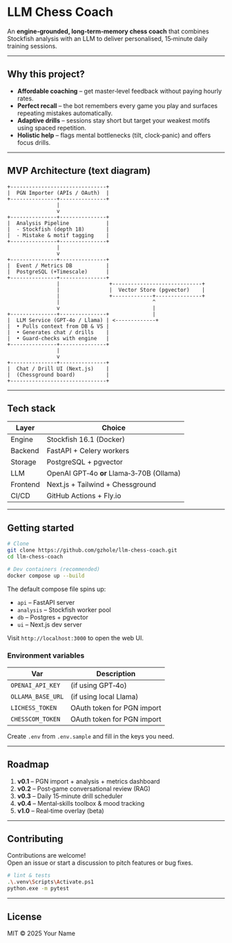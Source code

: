 # LLM Chess Coach

An **engine‑grounded, long‑term‑memory chess coach** that combines Stockfish analysis with an LLM to deliver personalised, 15‑minute daily training sessions.

---

## Why this project?

* **Affordable coaching** – get master‑level feedback without paying hourly rates.  
* **Perfect recall** – the bot remembers every game you play and surfaces repeating mistakes automatically.  
* **Adaptive drills** – sessions stay short but target your weakest motifs using spaced repetition.  
* **Holistic help** – flags mental bottlenecks (tilt, clock‑panic) and offers focus drills.

---

## MVP Architecture (text diagram)

```
+-------------------------------+
|  PGN Importer (APIs / OAuth)  |
+---------------+---------------+
                |
                v
+---------------+---------------+
|  Analysis Pipeline            |
|  - Stockfish (depth 18)       |
|  - Mistake & motif tagging    |
+---------------+---------------+
                |
                v
+---------------+---------------+
|  Event / Metrics DB           |
|  PostgreSQL (+Timescale)      |
+---------------+---------------+
                |                +-----------------------------+
                |                |  Vector Store (pgvector)    |
                |                +-------------+---------------+
                |                              ^
                v                              |
+---------------+---------------+              |
|  LLM Service (GPT‑4o / Llama) | <-------------+
|  • Pulls context from DB & VS |
|  • Generates chat / drills    |
|  • Guard‑checks with engine   |
+---------------+---------------+
                |
                v
+---------------+---------------+
|  Chat / Drill UI (Next.js)    |
|  (Chessground board)          |
+-------------------------------+
```

---

## Tech stack

| Layer     | Choice                         |
|-----------|--------------------------------|
| Engine    | Stockfish 16.1 (Docker)        |
| Backend   | FastAPI + Celery workers       |
| Storage   | PostgreSQL + pgvector          |
| LLM       | OpenAI GPT‑4o **or** Llama‑3‑70B (Ollama) |
| Frontend  | Next.js + Tailwind + Chessground |
| CI/CD     | GitHub Actions + Fly.io        |

---

## Getting started

```bash
# Clone
git clone https://github.com/gzhole/llm-chess-coach.git
cd llm-chess-coach

# Dev containers (recommended)
docker compose up --build
```

The default compose file spins up:

* `api` – FastAPI server  
* `analysis` – Stockfish worker pool  
* `db` – Postgres + pgvector  
* `ui` – Next.js dev server  

Visit `http://localhost:3000` to open the web UI.

### Environment variables

| Var                  | Description                     |
|----------------------|---------------------------------|
| `OPENAI_API_KEY`     | (if using GPT‑4o)               |
| `OLLAMA_BASE_URL`    | (if using local Llama)          |
| `LICHESS_TOKEN`      | OAuth token for PGN import      |
| `CHESSCOM_TOKEN`     | OAuth token for PGN import      |

Create `.env` from `.env.sample` and fill in the keys you need.

---

## Roadmap

1. **v0.1** – PGN import + analysis + metrics dashboard  
2. **v0.2** – Post‑game conversational review (RAG)  
3. **v0.3** – Daily 15‑minute drill scheduler  
4. **v0.4** – Mental‑skills toolbox & mood tracking  
5. **v1.0** – Real‑time overlay (beta)

---

## Contributing

Contributions are welcome!  
Open an issue or start a discussion to pitch features or bug fixes.

```bash
# lint & tests
.\.venv\Scripts\Activate.ps1
python.exe -m pytest
```

---

## License

MIT © 2025 Your Name
